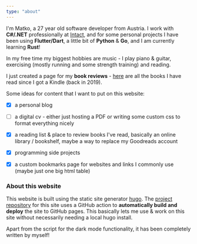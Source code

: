 ```yaml
---
type: "about"
---
```


I'm Matko, a 27 year old software developer from Austria. I work with **C#/.NET** professionally at [Intact](https://intact-systems.com/), and for some personal projects I have been using **Flutter/Dart**, a little bit of **Python** & **Go**, and I am currently learning **Rust**!

In my free time my biggest hobbies are music - I play piano & guitar, exercising (mostly running and some strength training) and reading.

I just created a page for my **book reviews** - [here](https://matkobusljeta.com/reading) are all the books I have read since I got a Kindle (back in 2019).

Some ideas for content that I want to put on this website:

- [x] a personal blog
- [ ] a digital cv - either just hosting a PDF or writing some custom css to format everything nicely
- [x] a reading list & place to review books I've read, basically an online library / bookshelf,
maybe a way to replace my Goodreads account
- [x] programming side projects
- [x] a custom bookmarks page for websites and links I commonly use (maybe just one big html table)


### About this website 

This website is built using the static site generator [hugo](https://gohugo.io).
The [project repository](https://github.com/matkv/hugo-website) for this site uses a GitHub action to **automatically build and deploy** the site to GitHub pages. This basically lets me use & work on this site without necessarily needing a local hugo install. 

Apart from the script for the dark mode functionality, it has been completely written by myself!